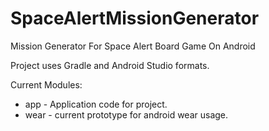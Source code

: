 SpaceAlertMissionGenerator
==========================

Mission Generator For Space Alert Board Game On Android

Project uses Gradle and Android Studio formats.

Current Modules:
  * app - Application code for project.
  * wear - current prototype for android wear usage.
